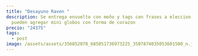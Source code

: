 ```yaml
---
title: "Desayuno Raven "
description: Se entrega envuelto con moño y tags con frases a eleccion, se
  pueden agregar mini globos con forma de corazon
precio: "24375"
tags:
  - post
image: /assets/assets/356852078_685051736973225_3507874035053601500_n.jpg
---
```

